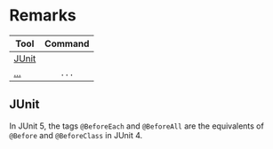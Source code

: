 # Remarks

| Tool                           | Command   |
| ----------------------------- |:---------:|
| [JUnit](#junit)               |           |
| [...](#...)                   | `...`     |


## JUnit

In JUnit 5, the tags `@BeforeEach` and `@BeforeAll` are the equivalents of `@Before` and `@BeforeClass` in JUnit 4.
